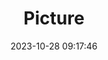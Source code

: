 ---
weight: 1
images:
- /images/edited/246.jpeg
title: Picture
date: 2023-10-28 09:17:46
tags: [luminarneo,work,ilce7m3,car,bench,truck]
---